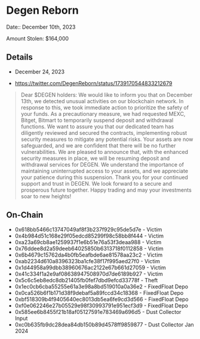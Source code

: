 # Degen Reborn

Date:: December 10th, 2023

Amount Stolen: $164,000


## Details

- December 24, 2023

- https://twitter.com/DegenReborn/status/1739170544833212679

> Dear $DEGEN holders:
> We would like to inform you that on December 13th, we detected unusual activities on our blockchain network. In response to this, we took immediate action to prioritize the safety of your funds.
> As a precautionary measure, we had requested MEXC, Bitget, Bitmart to temporarily suspend deposit and withdrawal functions.
> We want to assure you that our dedicated team has diligently reviewed and secured the contracts, implementing robust security measures to mitigate any potential risks. Your assets are now safeguarded, and we are confident that there will be no further vulnerabilities.
> We are pleased to announce that, with the enhanced security measures in place, we will be resuming deposit and withdrawal services for DEGEN. We understand the importance of maintaining uninterrupted access to your assets, and we appreciate your patience during this suspension.
> Thank you for your continued support and trust in DEGEN. We look forward to a secure and prosperous future together. Happy trading and may your investments soar to new heights!



## On-Chain

- 0x618bb5466c13747049af8f3b237f929c95de5d7e - Victim
- 0x4b984d51c168e29f05edcd85299f98c58bb8f444 - Victim
- 0xa23a69cb8ae1259937f1e6b51e76a53f3deaa988 - Victim
- 0x76ddee8d2a59deeb64025850b6313718f0112858 - Victim
- 0x6b4679c15762da4b0fb5eafbde6ae81578aa23c2 - Victim
- 0xab2234d610a8396323ba1cfe38f17f995aed27f0 - Victim
- 0x1d44958a99dbb38960676ac2122e67b661d27059 - Victim
- 0x41c334f1a2e9af08638947508970d7de6189b927 - Victim
- 0x5c6c5eb8edc8db21405fb0fef7dbd9efcd33778f - Theft
- 0x1ec0cb6cba55255e61a3e98a8bd519010a0a36e2 - FixedFloat Depo
- 0x0ca526b6f1b171d38f9debaf5a89fccd34c18368 - FixedFloat Depo
- 0xbf518309b4f9405640ec8013db5ea6fe9cd3d566 - FixedFloat Depo
- 0xf0e062246e27b05529e98f30993791e951ecf3d9 - FixedFloat Depo
- 0x585ee6b8455f21b18af05127591e783469a696d5 - Dust Collector Input
- 0xc0b635fb9dc28dea84db150b89d4578ff9859877 - Dust Collector Jan 2024


